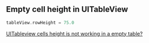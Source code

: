 ## Empty cell height in UITableView

```swift
tableView.rowHeight = 75.0
```

[UITableview cells height is not working in a empty table?](https://stackoverflow.com/questions/7214739/uitableview-cells-height-is-not-working-in-a-empty-table)

